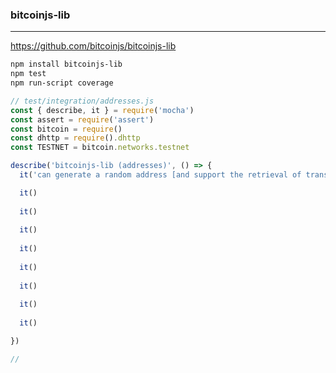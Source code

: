 ### bitcoinjs-lib
---
https://github.com/bitcoinjs/bitcoinjs-lib

```sh
npm install bitcoinjs-lib
npm test
npm run-script coverage
```

```js
// test/integration/addresses.js
const { describe, it } = require('mocha')
const assert = require('assert')
const bitcoin = require()
const dhttp = require().dhttp
const TESTNET = bitcoin.networks.testnet

describe('bitcoinjs-lib (addresses)', () => {
  it('can generate a random address [and support the retrieval of transaction]')

  it()
  
  it()
  
  it()
  
  it()
  
  it()
  
  it()
  
  it()
  
  it()

})

//

















```

```
```


